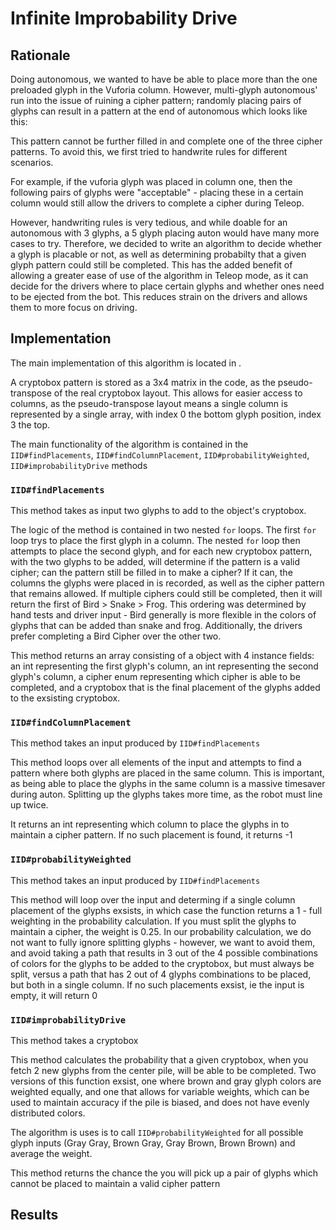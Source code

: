 # Infinite Improbability Drive

## Rationale

Doing autonomous, we wanted to have be able to place more than the one preloaded glyph in the Vuforia column. However, multi-glyph autonomous' run into the issue of ruining a cipher pattern; randomly
placing pairs of glyphs can result in a pattern at the end of autonomous which looks like this:

<insert picture here>

This pattern cannot be further filled in and complete one of the three cipher patterns. To avoid this, we first tried to handwrite rules for different scenarios. 

For example, if the vuforia glyph was placed in column one, then the following pairs of glyphs were "acceptable" - placing these in a certain column would still allow the drivers to complete a cipher during Teleop.

However, handwriting rules is very tedious, and while doable for an autonomous with 3 glyphs, a 5 glyph placing auton would have many more cases to try. Therefore, we decided to write an algorithm to decide whether a glyph
is placable or not, as well as determining probabilty that a given glyph pattern could still be completed. This has the added benefit of allowing a greater ease of use of the algorithm in Teleop mode, as it can decide for the drivers where to place certain glyphs and whether ones need to be ejected from the bot. This reduces strain on the drivers and allows them to more focus on driving.

## Implementation

The main implementation of this algorithm is located in <appendix bumfuck nebraska>. 

A cryptobox pattern is stored as a 3x4 matrix in the code, as the pseudo-transpose of the real cryptobox layout. This allows for easier access to columns, as the pseudo-transpose layout means a single column is represented by a single array, with index 0 the bottom glyph position, index 3 the top.

The main functionality of the algorithm is contained in the `IID#findPlacements`, `IID#findColumnPlacement`, `IID#probabilityWeighted`, `IID#improbabilityDrive` methods

### `IID#findPlacements`

This method takes as input two glyphs to add to the object's cryptobox.

The logic of the method is contained in two nested `for` loops. The first `for` loop trys to place the first glyph in a column. The nested `for` loop then attempts to place the second glyph, and for each new cryptobox pattern, with the two glyphs to be added, will determine if the pattern is a valid cipher; can the pattern still be filled in to make a cipher? If it can, the columns the glyphs were placed in is recorded, as well as the cipher pattern that remains allowed. If multiple ciphers could still be completed, then it will return the first of Bird > Snake > Frog. This ordering was determined by hand tests and driver input - Bird generally is more flexible in the colors of glyphs that can be added than snake and frog. Additionally, the drivers prefer completing a Bird Cipher over the other two.

This method returns an array consisting of a object with 4 instance fields: an int representing the first glyph's column, an int representing the second glyph's column, a cipher enum representing which cipher is able to be completed, and a cryptobox that is the final placement of the glyphs added to the exsisting cryptobox.

### `IID#findColumnPlacement`

This method takes an input produced by `IID#findPlacements`

This method loops over all elements of the input and attempts to find a pattern where both glyphs are placed in the same column. This is important, as being able to place the glyphs in the same column is a massive timesaver during auton. Splitting up the glyphs takes more time, as the robot must line up twice. 

It returns an int representing which column to place the glyphs in to maintain a cipher pattern. If no such placement is found, it returns -1

### `IID#probabilityWeighted`

This method takes an input produced by `IID#findPlacements`

This method will loop over the input and determing if a single column placement of the glyphs exsists, in which case the function returns a 1 - full weighting in the probability calculation.
If you must split the glyphs to maintain a cipher, the weight is 0.25. In our probability calculation, we do not want to fully ignore splitting glyphs - however, we want to avoid them, and avoid taking a path that results in 3 out of the 4 possible combinations of colors for the glyphs to be added to the cryptobox, but must always be split, versus a path that has 2 out of 4 glyphs combinations to be placed, but both in a single column.
If no such placements exsist, ie the input is empty, it will return 0

### `IID#improbabilityDrive`
This method takes a cryptobox

This method calculates the probability that a given cryptobox, when you fetch 2 new glyphs from the center pile, will be able to be completed. Two versions of this function exsist, one where brown and gray glyph colors are weighted equally, and one that allows for variable weights, which can be used to maintain accuracy if the pile is biased, and does not have evenly distributed colors. 

The algorithm is uses is to call `IID#probabilityWeighted` for all possible glyph inputs (Gray Gray, Brown Gray, Gray Brown, Brown Brown) and average the weight.

This method returns the chance the you will pick up a pair of glyphs which cannot be placed to maintain a valid cipher pattern

## Results


